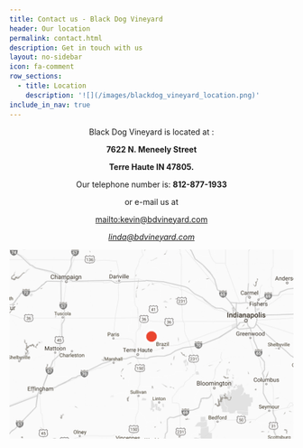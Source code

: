```yaml
---
title: Contact us - Black Dog Vineyard
header: Our location
permalink: contact.html
description: Get in touch with us
layout: no-sidebar
icon: fa-comment
row_sections:
  - title: Location
    description: '![](/images/blackdog_vineyard_location.png)'
include_in_nav: true
---
```

<center>
Black Dog Vineyard is located at :

**7622 N. Meneely Street**

**Terre Haute IN 47805.**

Our telephone number is: **812-877-1933**

or e-mail us at 

<mailto:kevin@bdvineyard.com>

[_linda@bdvineyard.com_](mailto:linda@bdvineyard.com)

![null](/images/blackdog_vineyard_location.png)

</center>
